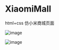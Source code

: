 # XiaomiMall
html+css 仿小米商城页面


![image](https://user-images.githubusercontent.com/60498493/225587812-5065ce1f-86d7-41a2-87ff-d4bbbfd7879a.png)















![image](https://user-images.githubusercontent.com/60498493/225587728-c507b7bb-50e7-4593-b177-cd6c25986eab.png)
